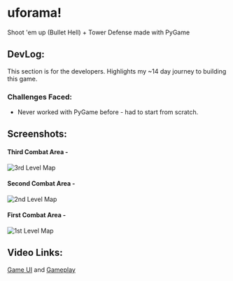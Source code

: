 # uforama!
Shoot 'em up (Bullet Hell) + Tower Defense made with PyGame

## DevLog:

This section is for the developers. Highlights my ~14 day journey to building this game.

### Challenges Faced:

* Never worked with PyGame before - had to start from scratch.

## Screenshots:

#### Third Combat Area - 
![3rd Level Map](https://i.ibb.co/V20X6xw/Screenshot-2022-06-12-215829.png)

#### Second Combat Area - 
![2nd Level Map](https://i.ibb.co/KqzpSjr/Screenshot-2022-06-12-220050.png)

#### First Combat Area - 
![1st Level Map](https://i.ibb.co/z2pVWjL/Screenshot-2022-06-12-220226.png)

## Video Links:

[Game UI](https://vimeo.com/719602849) and [Gameplay](https://vimeo.com/719602810)